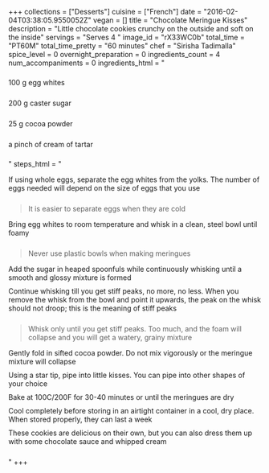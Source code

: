 +++
collections = ["Desserts"]
cuisine = ["French"]
date = "2016-02-04T03:38:05.9550052Z"
vegan = []
title = "Chocolate Meringue Kisses"
description = "Little chocolate cookies crunchy on the outside and soft on the inside"
servings = "Serves 4 "
image_id = "rX33WC0b"
total_time = "PT60M"
total_time_pretty = "60 minutes"
chef = "Sirisha Tadimalla"
spice_level = 0
overnight_preparation = 0
ingredients_count = 4
num_accompaniments = 0
ingredients_html = "<ul style='padding-left: 0; list-style: none;'><li itemprop='recipeIngredient' style='margin: 8px 0px;padding: 8px 0px;'>100 g egg whites</li><li itemprop='recipeIngredient' style='margin: 8px 0px;padding: 8px 0px;'>200 g caster sugar</li><li itemprop='recipeIngredient' style='margin: 8px 0px;padding: 8px 0px;'>25 g cocoa powder</li><li itemprop='recipeIngredient' style='margin: 8px 0px;padding: 8px 0px;'>a pinch of cream of tartar</li></ul>"
steps_html = "<ol style='list-style: none inside; padding-left: 0px;'><li style='padding-bottom: 10px;'><i class='step-track-icon fa fa-square-o'></i><span class='step-text' itemprop='recipeInstructions'>If using whole eggs, separate the egg whites from the yolks. The number of eggs needed will depend on the size of eggs that you use</span></li><blockquote>It is easier to separate eggs when they are cold</blockquote><li style='padding-bottom: 10px;'><i class='step-track-icon fa fa-square-o'></i><span class='step-text' itemprop='recipeInstructions'>Bring egg whites to room temperature and whisk in a clean, steel bowl until foamy</span></li><blockquote>Never use plastic bowls when making meringues</blockquote><li style='padding-bottom: 10px;'><i class='step-track-icon fa fa-square-o'></i><span class='step-text' itemprop='recipeInstructions'>Add the sugar in heaped spoonfuls while continuously whisking until a smooth and glossy mixture is formed</span></li><li style='padding-bottom: 10px;'><i class='step-track-icon fa fa-square-o'></i><span class='step-text' itemprop='recipeInstructions'>Continue whisking till you get stiff peaks, no more, no less. When you remove the whisk from the bowl and point it upwards, the peak on the whisk should not droop; this is the meaning of stiff peaks</span></li><blockquote>Whisk only until you get stiff peaks. Too much, and the foam will collapse and you will get a watery, grainy mixture</blockquote><li style='padding-bottom: 10px;'><i class='step-track-icon fa fa-square-o'></i><span class='step-text' itemprop='recipeInstructions'>Gently fold in sifted cocoa powder. Do not mix vigorously or the meringue mixture will collapse</span></li><li style='padding-bottom: 10px;'><i class='step-track-icon fa fa-square-o'></i><span class='step-text' itemprop='recipeInstructions'>Using a star tip, pipe into little kisses. You can pipe into other shapes of your choice</span></li><li style='padding-bottom: 10px;'><i class='step-track-icon fa fa-square-o'></i><span class='step-text' itemprop='recipeInstructions'>Bake at 100C/200F for 30-40 minutes or until the meringues are dry</span></li><li style='padding-bottom: 10px;'><i class='step-track-icon fa fa-square-o'></i><span class='step-text' itemprop='recipeInstructions'>Cool completely before storing in an airtight container in a cool, dry place. When stored properly, they can last a week</span></li><li style='padding-bottom: 10px;'><i class='step-track-icon fa fa-square-o'></i><span class='step-text' itemprop='recipeInstructions'>These cookies are delicious on their own, but you can also dress them up with some chocolate sauce and whipped cream</span></li></ol>"
+++
